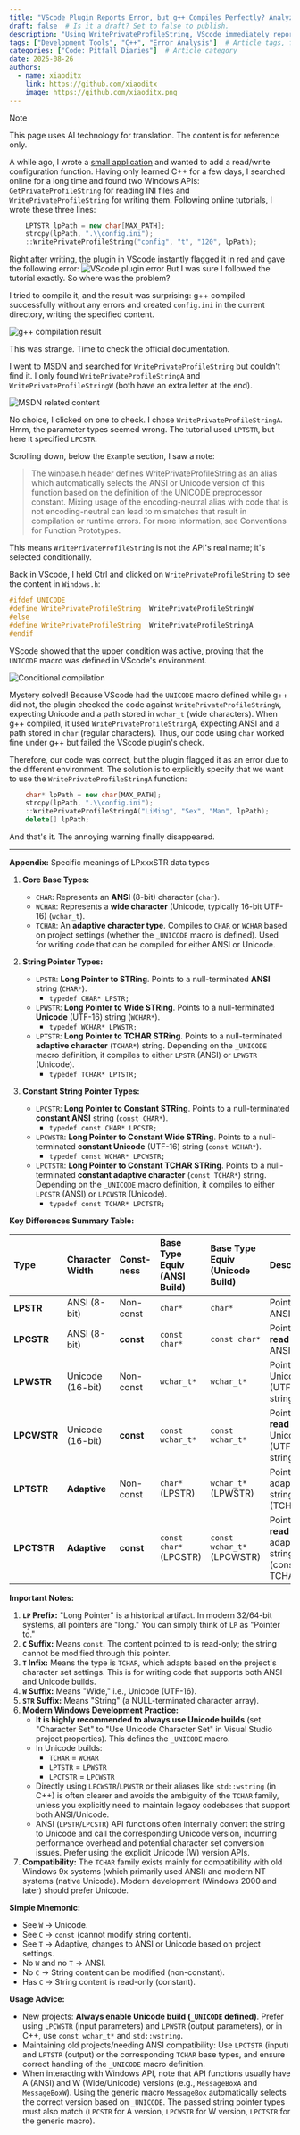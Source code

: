 ```yaml
---
title: "VScode Plugin Reports Error, but g++ Compiles Perfectly? Analyzing the Cause of API Call Errors"  # Article Title
draft: false  # Is it a draft? Set to false to publish.
description: "Using WritePrivateProfileString, VScode immediately reports an error, but g++ compiles it directly? We must analyze this."  # Article summary
tags: ["Development Tools", "C++", "Error Analysis"]  # Article tags, for categorization and association
categories: ["Code: Pitfall Diaries"]  # Article category
date: 2025-08-26
authors:
  - name: xiaoditx
    link: https://github.com/xiaoditx
    image: https://github.com/xiaoditx.png
---
```


> [!note]
> This page uses AI technology for translation. The content is for reference only.

A while ago, I wrote a [small application](https://github.com/xiaoditx/BeepMusic) and wanted to add a read/write configuration function. Having only learned C++ for a few days, I searched online for a long time and found two Windows APIs: `GetPrivateProfileString` for reading INI files and `WritePrivateProfileString` for writing them. Following online tutorials, I wrote these three lines:

```cpp
    LPTSTR lpPath = new char[MAX_PATH];
    strcpy(lpPath, ".\\config.ini");
    ::WritePrivateProfileString("config", "t", "120", lpPath);
```

Right after writing, the plugin in VScode instantly flagged it in red and gave the following error:
![VScode plugin error](./imgs/184a967e89d542c3be6e63b16667e2a3.png)
But I was sure I followed the tutorial exactly. So where was the problem?

I tried to compile it, and the result was surprising: g++ compiled successfully without any errors and created `config.ini` in the current directory, writing the specified content.

![g++ compilation result](./imgs/83ab9c632d1e463596644c4afcc60d14.png)

This was strange. Time to check the official documentation.

I went to MSDN and searched for `WritePrivateProfileString` but couldn't find it. I only found `WritePrivateProfileStringA` and `WritePrivateProfileStringW` (both have an extra letter at the end).

![MSDN related content](./imgs/9e5fe8e0a5074f0ba5d570c9a3ef2023.png)

No choice, I clicked on one to check. I chose `WritePrivateProfileStringA`. Hmm, the parameter types seemed wrong. The tutorial used `LPTSTR`, but here it specified `LPCSTR`.

Scrolling down, below the `Example` section, I saw a note:

> The winbase.h header defines WritePrivateProfileString as an alias which automatically selects the ANSI or Unicode version of this function based on the definition of the UNICODE preprocessor constant. Mixing usage of the encoding-neutral alias with code that is not encoding-neutral can lead to mismatches that result in compilation or runtime errors. For more information, see Conventions for Function Prototypes.

This means `WritePrivateProfileString` is not the API's real name; it's selected conditionally.

Back in VScode, I held Ctrl and clicked on `WritePrivateProfileString` to see the content in `Windows.h`:

```cpp
#ifdef UNICODE
#define WritePrivateProfileString  WritePrivateProfileStringW
#else
#define WritePrivateProfileString  WritePrivateProfileStringA
#endif
```

VScode showed that the upper condition was active, proving that the `UNICODE` macro was defined in VScode's environment.

![Conditional compilation](./imgs/389e5b23cc314530822b326a0f848859.png)

Mystery solved! Because VScode had the `UNICODE` macro defined while g++ did not, the plugin checked the code against `WritePrivateProfileStringW`, expecting Unicode and a path stored in `wchar_t` (wide characters). When g++ compiled, it used `WritePrivateProfileStringA`, expecting ANSI and a path stored in `char` (regular characters). Thus, our code using `char` worked fine under g++ but failed the VScode plugin's check.

Therefore, our code was correct, but the plugin flagged it as an error due to the different environment. The solution is to explicitly specify that we want to use the `WritePrivateProfileStringA` function:

```cpp
    char* lpPath = new char[MAX_PATH];
    strcpy(lpPath, ".\\config.ini");
    ::WritePrivateProfileStringA("LiMing", "Sex", "Man", lpPath);
    delete[] lpPath;
```

And that's it. The annoying warning finally disappeared.

-----

**Appendix:** Specific meanings of LPxxxSTR data types

1.  **Core Base Types:**
    *   `CHAR`: Represents an **ANSI** (8-bit) character (`char`).
    *   `WCHAR`: Represents a **wide character** (Unicode, typically 16-bit UTF-16) (`wchar_t`).
    *   `TCHAR`: An **adaptive character type**. Compiles to `CHAR` or `WCHAR` based on project settings (whether the `_UNICODE` macro is defined). Used for writing code that can be compiled for either ANSI or Unicode.

2.  **String Pointer Types:**
    *   `LPSTR`: **Long Pointer to STRing**. Points to a null-terminated **ANSI** string (`CHAR*`).
        *   `typedef CHAR* LPSTR;`
    *   `LPWSTR`: **Long Pointer to Wide STRing**. Points to a null-terminated **Unicode** (UTF-16) string (`WCHAR*`).
        *   `typedef WCHAR* LPWSTR;`
    *   `LPTSTR`: **Long Pointer to TCHAR STRing**. Points to a null-terminated **adaptive character** (`TCHAR*`) string. Depending on the `_UNICODE` macro definition, it compiles to either `LPSTR` (ANSI) or `LPWSTR` (Unicode).
        *   `typedef TCHAR* LPTSTR;`

3.  **Constant String Pointer Types:**
    *   `LPCSTR`: **Long Pointer to Constant STRing**. Points to a null-terminated **constant ANSI** string (`const CHAR*`).
        *   `typedef const CHAR* LPCSTR;`
    *   `LPCWSTR`: **Long Pointer to Constant Wide STRing**. Points to a null-terminated **constant Unicode** (UTF-16) string (`const WCHAR*`).
        *   `typedef const WCHAR* LPCWSTR;`
    *   `LPCTSTR`: **Long Pointer to Constant TCHAR STRing**. Points to a null-terminated **constant adaptive character** (`const TCHAR*`) string. Depending on the `_UNICODE` macro definition, it compiles to either `LPCSTR` (ANSI) or `LPCWSTR` (Unicode).
        *   `typedef const TCHAR* LPCTSTR;`

**Key Differences Summary Table:**

| Type        | Character Width | Const-ness | Base Type Equiv (ANSI Build) | Base Type Equiv (Unicode Build) | Description                                          |
| :---------- | :-------------- | :--------- | :--------------------------- | :------------------------------ | :--------------------------------------------------- |
| **LPSTR**   | ANSI (8-bit)    | Non-const  | `char*`                      | `char*`                         | Pointer to ANSI string                               |
| **LPCSTR**  | ANSI (8-bit)    | **const**  | `const char*`                | `const char*`                   | Pointer to **read-only** ANSI string                 |
| **LPWSTR**  | Unicode (16-bit)| Non-const  | `wchar_t*`                   | `wchar_t*`                      | Pointer to Unicode (UTF-16) string                   |
| **LPCWSTR** | Unicode (16-bit)| **const**  | `const wchar_t*`             | `const wchar_t*`                | Pointer to **read-only** Unicode (UTF-16) string     |
| **LPTSTR**  | **Adaptive**    | Non-const  | `char*` (LPSTR)              | `wchar_t*` (LPWSTR)             | Pointer to adaptive string (TCHAR*)                  |
| **LPCTSTR** | **Adaptive**    | **const**  | `const char*` (LPCSTR)       | `const wchar_t*` (LPCWSTR)      | Pointer to **read-only** adaptive string (const TCHAR*) |

**Important Notes:**

1.  **`LP` Prefix:** "Long Pointer" is a historical artifact. In modern 32/64-bit systems, all pointers are "long." You can simply think of `LP` as "Pointer to."
2.  **`C` Suffix:** Means `const`. The content pointed to is read-only; the string cannot be modified through this pointer.
3.  **`T` Infix:** Means the type is `TCHAR`, which adapts based on the project's character set settings. This is for writing code that supports both ANSI and Unicode builds.
4.  **`W` Suffix:** Means "Wide," i.e., Unicode (UTF-16).
5.  **`STR` Suffix:** Means "String" (a NULL-terminated character array).
6.  **Modern Windows Development Practice:**
    *   **It is highly recommended to always use Unicode builds** (set "Character Set" to "Use Unicode Character Set" in Visual Studio project properties). This defines the `_UNICODE` macro.
    *   In Unicode builds:
        *   `TCHAR` = `WCHAR`
        *   `LPTSTR` = `LPWSTR`
        *   `LPCTSTR` = `LPCWSTR`
    *   Directly using `LPCWSTR`/`LPWSTR` or their aliases like `std::wstring` (in C++) is often clearer and avoids the ambiguity of the `TCHAR` family, unless you explicitly need to maintain legacy codebases that support both ANSI/Unicode.
    *   ANSI (`LPSTR`/`LPCSTR`) API functions often internally convert the string to Unicode and call the corresponding Unicode version, incurring performance overhead and potential character set conversion issues. Prefer using the explicit Unicode (W) version APIs.
7.  **Compatibility:** The `TCHAR` family exists mainly for compatibility with old Windows 9x systems (which primarily used ANSI) and modern NT systems (native Unicode). Modern development (Windows 2000 and later) should prefer Unicode.

**Simple Mnemonic:**

*   See `W` -> Unicode.
*   See `C` -> `const` (cannot modify string content).
*   See `T` -> Adaptive, changes to ANSI or Unicode based on project settings.
*   No `W` and no `T` -> ANSI.
*   No `C` -> String content can be modified (non-constant).
*   Has `C` -> String content is read-only (constant).

**Usage Advice:**

*   New projects: **Always enable Unicode build (`_UNICODE` defined)**. Prefer using `LPCWSTR` (input parameters) and `LPWSTR` (output parameters), or in C++, use `const wchar_t*` and `std::wstring`.
*   Maintaining old projects/needing ANSI compatibility: Use `LPCTSTR` (input) and `LPTSTR` (output) or the corresponding `TCHAR` base types, and ensure correct handling of the `_UNICODE` macro definition.
*   When interacting with Windows API, note that API functions usually have A (ANSI) and W (Wide/Unicode) versions (e.g., `MessageBoxA` and `MessageBoxW`). Using the generic macro `MessageBox` automatically selects the correct version based on `_UNICODE`. The passed string pointer types must also match (`LPCSTR` for A version, `LPCWSTR` for W version, `LPCTSTR` for the generic macro).
